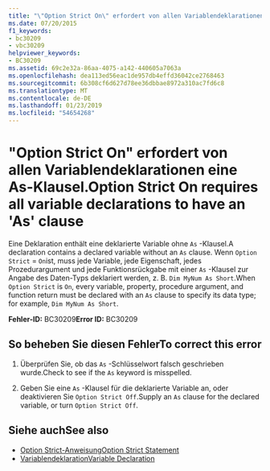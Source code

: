```yaml
---
title: "\"Option Strict On\" erfordert von allen Variablendeklarationen eine As-Klausel."
ms.date: 07/20/2015
f1_keywords:
- bc30209
- vbc30209
helpviewer_keywords:
- BC30209
ms.assetid: 69c2e32a-86aa-4075-a142-440605a7063a
ms.openlocfilehash: dea113ed56eac1de957db4effd36042ce2768463
ms.sourcegitcommit: 6b308cf6d627d78ee36dbbae8972a310ac7fd6c8
ms.translationtype: MT
ms.contentlocale: de-DE
ms.lasthandoff: 01/23/2019
ms.locfileid: "54654268"
---
```

# <a name="option-strict-on-requires-all-variable-declarations-to-have-an-as-clause"></a><span data-ttu-id="97b9a-102">"Option Strict On" erfordert von allen Variablendeklarationen eine As-Klausel.</span><span class="sxs-lookup"><span data-stu-id="97b9a-102">Option Strict On requires all variable declarations to have an 'As' clause</span></span>
<span data-ttu-id="97b9a-103">Eine Deklaration enthält eine deklarierte Variable ohne `As` -Klausel.</span><span class="sxs-lookup"><span data-stu-id="97b9a-103">A declaration contains a declared variable without an `As` clause.</span></span> <span data-ttu-id="97b9a-104">Wenn `Option Strict` = `On`ist, muss jede Variable, jede Eigenschaft, jedes Prozedurargument und jede Funktionsrückgabe mit einer `As` -Klausel zur Angabe des Daten-Typs deklariert werden, z. B. `Dim MyNum As Short`.</span><span class="sxs-lookup"><span data-stu-id="97b9a-104">When `Option Strict` is `On`, every variable, property, procedure argument, and function return must be declared with an `As` clause to specify its data type; for example, `Dim MyNum As Short`.</span></span>  
  
 <span data-ttu-id="97b9a-105">**Fehler-ID:** BC30209</span><span class="sxs-lookup"><span data-stu-id="97b9a-105">**Error ID:** BC30209</span></span>  
  
## <a name="to-correct-this-error"></a><span data-ttu-id="97b9a-106">So beheben Sie diesen Fehler</span><span class="sxs-lookup"><span data-stu-id="97b9a-106">To correct this error</span></span>  
  
1.  <span data-ttu-id="97b9a-107">Überprüfen Sie, ob das `As` -Schlüsselwort falsch geschrieben wurde.</span><span class="sxs-lookup"><span data-stu-id="97b9a-107">Check to see if the `As` keyword is misspelled.</span></span>  
  
2.  <span data-ttu-id="97b9a-108">Geben Sie eine `As` -Klausel für die deklarierte Variable an, oder deaktivieren Sie `Option Strict Off`.</span><span class="sxs-lookup"><span data-stu-id="97b9a-108">Supply an `As` clause for the declared variable, or turn `Option Strict Off`.</span></span>  
  
## <a name="see-also"></a><span data-ttu-id="97b9a-109">Siehe auch</span><span class="sxs-lookup"><span data-stu-id="97b9a-109">See also</span></span>
- [<span data-ttu-id="97b9a-110">Option Strict-Anweisung</span><span class="sxs-lookup"><span data-stu-id="97b9a-110">Option Strict Statement</span></span>](../../visual-basic/language-reference/statements/option-strict-statement.md)
- [<span data-ttu-id="97b9a-111">Variablendeklaration</span><span class="sxs-lookup"><span data-stu-id="97b9a-111">Variable Declaration</span></span>](../../visual-basic/programming-guide/language-features/variables/variable-declaration.md)
